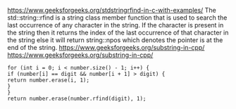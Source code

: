 https://www.geeksforgeeks.org/stdstringrfind-in-c-with-examples/
The std::string::rfind is a string class member function that is used to search the last occurrence of any character in the string. If the character is present in the string then it returns the index of the last occurrence of that character in the string else it will return string::npos which denotes the pointer is at the end of the string.
https://www.geeksforgeeks.org/substring-in-cpp/
​
https://www.geeksforgeeks.org/substring-in-cpp/
​
```
for (int i = 0; i < number.size() - 1; i++) {
if (number[i] == digit && number[i + 1] > digit) {
return number.erase(i, 1);
}
}
return number.erase(number.rfind(digit), 1);
```